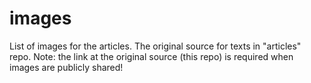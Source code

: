 # images
List of images for the articles. The original source for texts in "articles" repo. Note: the link at the original source (this repo) is required when images are publicly shared!